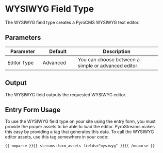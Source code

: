 # WYSIWYG Field Type
 
The WYSIWYG field type creates a PyroCMS WYSIWYG text editor.
 
## Parameters
 
<table cellpadding="0" cellspacing="0" class="docs_table"> 
	<thead> 
		<tr> 
			<th width="100"> 
				Parameter</th> 
			<th width="100"> 
				Default</th> 
			<th> 
				Description</th> 
		</tr> 
	</thead> 
	<tbody> 
		<tr> 
			<td>Editor Type</td> 
			<td>Advanced</td> 
			<td>You can choose between a simple or advanced editor.</td> 
		</tr> 
</tbody> 
</table> 
 
## Output
 
The WYSIWYG field outputs the requested WYSIWYG editor.
 
## Entry Form Usage 
 
To use the WYSIWYG field type on your site using the entry form, you must provide the proper assets to be able to load the editor. PyroStreams makes this easy by providing a tag that generates this data. To call the WYSIWYG editor assets, use this tag somewhere in your code:
 
	{{ noparse }}{{ streams:form_assets fields="wysiwyg" }}{{ /noparse }}